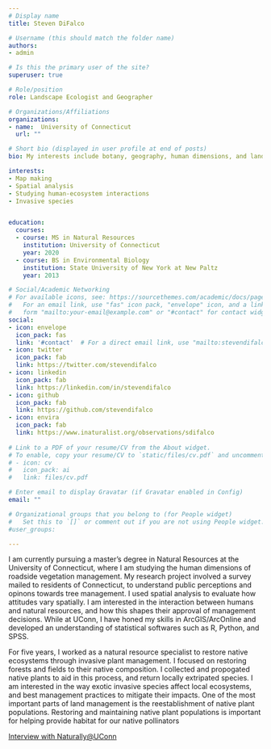 ```yaml
---
# Display name
title: Steven DiFalco

# Username (this should match the folder name)
authors:
- admin

# Is this the primary user of the site?
superuser: true

# Role/position
role: Landscape Ecologist and Geographer

# Organizations/Affiliations
organizations:
- name:  University of Connecticut
  url: ""

# Short bio (displayed in user profile at end of posts)
bio: My interests include botany, geography, human dimensions, and landscape ecology.

interests:
- Map making
- Spatial analysis
- Studying human-ecosystem interactions  
- Invasive species 


education:
  courses:
  - course: MS in Natural Resources
    institution: University of Connecticut
    year: 2020
  - course: BS in Environmental Biology
    institution: State University of New York at New Paltz
    year: 2013

# Social/Academic Networking
# For available icons, see: https://sourcethemes.com/academic/docs/page-builder/#icons
#   For an email link, use "fas" icon pack, "envelope" icon, and a link in the
#   form "mailto:your-email@example.com" or "#contact" for contact widget.
social:
- icon: envelope
  icon_pack: fas
  link: '#contact'  # For a direct email link, use "mailto:stevendifalco@gmail.com".
- icon: twitter
  icon_pack: fab
  link: https://twitter.com/stevendifalco
- icon: linkedin
  icon_pack: fab
  link: https://linkedin.com/in/stevendifalco
- icon: github
  icon_pack: fab
  link: https://github.com/stevendifalco
- icon: envira
  icon_pack: fab
  link: https://www.inaturalist.org/observations/sdifalco
  
# Link to a PDF of your resume/CV from the About widget.
# To enable, copy your resume/CV to `static/files/cv.pdf` and uncomment the lines below.
# - icon: cv
#   icon_pack: ai
#   link: files/cv.pdf

# Enter email to display Gravatar (if Gravatar enabled in Config)
email: ""

# Organizational groups that you belong to (for People widget)
#   Set this to `[]` or comment out if you are not using People widget.
#user_groups:

---
```


I am currently pursuing a master’s degree in Natural Resources at the University of Connecticut, where I am studying the human dimensions of roadside vegetation management. My research project involved a survey mailed to residents of Connecticut, to understand public perceptions and opinons towards tree management. I used spatial analysis to evaluate how attitudes vary spatially. I am interested in the interaction between humans and natural resources, and how this shapes their approval of management decisions. While at UConn, I have honed my skills in ArcGIS/ArcOnline and developed an understanding of statistical softwares such as R, Python, and SPSS.

For five years, I worked as a natural resource specialist to restore native ecosystems through invasive plant management. I focused on restoring forests and fields to their native composition. I collected and propogated native plants to aid in this process, and return locally extripated species. I am interested in the way exotic invasive species affect local ecosystems, and best management practices to mitigate their impacts. One of the most important parts of land management is the reestablishment of native plant populations. Restoring and maintaining native plant populations is important for helping provide habitat for our native pollinators 

[Interview with Naturally@UConn](https://naturally.uconn.edu/2019/06/26/meet-graduate-student-steven-difalco/#)


